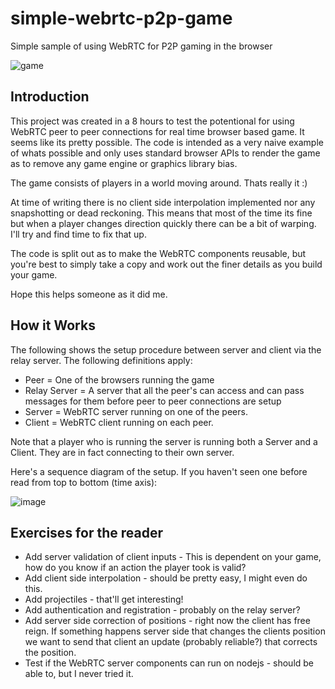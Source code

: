 # simple-webrtc-p2p-game
Simple sample of using WebRTC for P2P gaming in the browser

![game](https://user-images.githubusercontent.com/3787210/210056775-502275de-c875-4458-92c1-041d1c39f581.png)

## Introduction

This project was created in a 8 hours to test the potentional for using WebRTC peer to peer connections for real time browser based game. It seems like its pretty possible. The code is intended as a very naive example of whats possible and only uses standard browser APIs to render the game as to remove any game engine or graphics library bias. 

The game consists of players in a world moving around. Thats really it :) 

At time of writing there is no client side interpolation implemented nor any snapshotting or dead reckoning. This means that most of the time its fine but when a player changes direction quickly there can be a bit of warping. I'll try and find time to fix that up.

The code is split out as to make the WebRTC components reusable, but you're best to simply take a copy and work out the finer details as you build your game. 

Hope this helps someone as it did me.

## How it Works

The following shows the setup procedure between server and client via the relay server. The following definitions apply:

- Peer = One of the browsers running the game
- Relay Server = A server that all the peer's can access and can pass messages for them before peer to peer connections are setup
- Server = WebRTC server running on one of the peers.
- Client = WebRTC client running on each peer.

Note that a player who is running the server is running both a Server and a Client. They are in fact connecting to their own server.

Here's a sequence diagram of the setup. If you haven't seen one before read from top to bottom (time axis):

![image](https://user-images.githubusercontent.com/3787210/210059047-4b2005bd-6af0-4704-8a49-74bd888136cb.png)

## Exercises for the reader

- Add server validation of client inputs - This is dependent on your game, how do you know if an action the player took is valid?
- Add client side interpolation - should be pretty easy, I might even do this.
- Add projectiles - that'll get interesting!
- Add authentication and registration - probably on the relay server?
- Add server side correction of positions - right now the client has free reign. If something happens server side that changes the clients position we want to send that client an update (probably reliable?) that corrects the position.
- Test if the WebRTC server components can run on nodejs - should be able to, but I never tried it.

